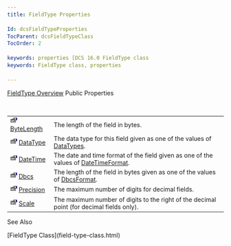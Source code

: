 ```yaml
---
title: FieldType Properties

Id: dcsFieldTypeProperties
TocParent: dcsFieldTypeClass
TocOrder: 2

keywords: properties [DCS 16.0 FieldType class
keywords: FieldType class, properties

---
```


[FieldType Overview](field-type-class.html) 
Public Properties

<br />


|      |      |
| ---- | ---- |
| <img alt="public property" src="images/property.bmp" width="16" height="16" border="0" /> [ ByteLength](field-type-class-byte-length-property.html) | The length of the field in bytes. |
| <img alt="public property" src="images/property.bmp" width="16" height="16" border="0" /> [ DataType](field-type-class-data-type-property.html) | The data type for this field given as one of the values of [ DataTypes](data-types-enumeration.html). |
| <img alt="public property" src="images/property.bmp" width="16" height="16" border="0" /> [ DateTime](field-type-class-date-time-property.html) | The date and time format of the field given as one of the values of [ DateTimeFormat](date-time-format-enumeration.html). |
| <img alt="public property" src="images/property.bmp" width="16" height="16" border="0" /> [ Dbcs](field-type-class-dbcs-property.html) | The length of the field in bytes given as one of the values of [ DbcsFormat](dbcs-format-enumeration.html). |
| <img alt="public property" src="images/property.bmp" width="16" height="16" border="0" /> [ Precision](field-type-class-precision-property.html) | The maximum number of digits for decimal fields. |
| <img alt="public property" src="images/property.bmp" width="16" height="16" border="0" /> [ Scale](field-type-class-scale-property.html) | The maximum number of digits to the right of the decimal point (for decimal fields only). |



See Also

<dl />
      [FieldType Class](field-type-class.html)

